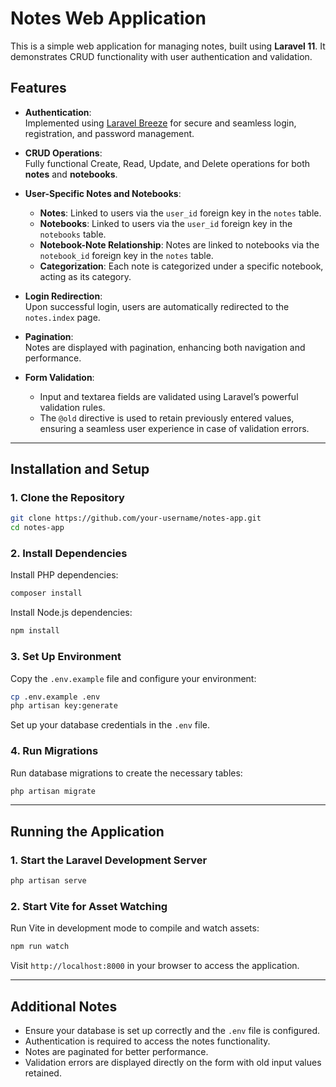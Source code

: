 # Notes Web Application

This is a simple web application for managing notes, built using **Laravel 11**. It demonstrates CRUD functionality with user authentication and validation.

## Features  
- **Authentication**:  
  Implemented using [Laravel Breeze](https://laravel.com/docs/11.x/starter-kits#laravel-breeze) for secure and seamless login, registration, and password management.

- **CRUD Operations**:  
  Fully functional Create, Read, Update, and Delete operations for both **notes** and **notebooks**.

- **User-Specific Notes and Notebooks**:  
  - **Notes**: Linked to users via the `user_id` foreign key in the `notes` table.  
  - **Notebooks**: Linked to users via the `user_id` foreign key in the `notebooks` table.  
  - **Notebook-Note Relationship**: Notes are linked to notebooks via the `notebook_id` foreign key in the `notes` table.  
  - **Categorization**: Each note is categorized under a specific notebook, acting as its category.

- **Login Redirection**:  
  Upon successful login, users are automatically redirected to the `notes.index` page.

- **Pagination**:  
  Notes are displayed with pagination, enhancing both navigation and performance.

- **Form Validation**:  
  - Input and textarea fields are validated using Laravel’s powerful validation rules.  
  - The `@old` directive is used to retain previously entered values, ensuring a seamless user experience in case of validation errors.


---


## Installation and Setup

### **1. Clone the Repository**
```bash
git clone https://github.com/your-username/notes-app.git
cd notes-app
```

### **2. Install Dependencies**
Install PHP dependencies:
```bash
composer install
```

Install Node.js dependencies:
```bash
npm install
```

### **3. Set Up Environment**
Copy the `.env.example` file and configure your environment:
```bash
cp .env.example .env
php artisan key:generate
```

Set up your database credentials in the `.env` file.

### **4. Run Migrations**
Run database migrations to create the necessary tables:
```bash
php artisan migrate
```

---

## Running the Application

### **1. Start the Laravel Development Server**
```bash
php artisan serve
```

### **2. Start Vite for Asset Watching**
Run Vite in development mode to compile and watch assets:
```bash
npm run watch
```

Visit `http://localhost:8000` in your browser to access the application.

---

## Additional Notes
- Ensure your database is set up correctly and the `.env` file is configured.
- Authentication is required to access the notes functionality.
- Notes are paginated for better performance.
- Validation errors are displayed directly on the form with old input values retained.